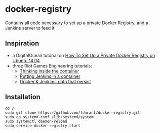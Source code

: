 # docker-registry
Contains all code necessary to set up a private Docker Registry, and a Jenkins server to feed it

## Inspiration
- a DigitalOcean tutorial on [How To Set Up a Private Docker Registry on Ubuntu 14.04](https://www.digitalocean.com/community/tutorials/how-to-set-up-a-private-docker-registry-on-ubuntu-14-04)
- three Riot Games Engineering tutorials:
  - [Thinking inside the container](https://engineering.riotgames.com/news/thinking-inside-container)
  - [Putting Jenkins in a container](https://engineering.riotgames.com/news/putting-jenkins-docker-container)
  - [Docker & Jenkins: data that persist](https://engineering.riotgames.com/news/docker-jenkins-data-persists)

## Installation

    cd /
    sudo git clone https://github.com/fdurant/docker-registry.git
    sudo cp systemd-conf /lib/systemd/system
    sudo systemctl daemon-reload
    sudo service docker-registry start

